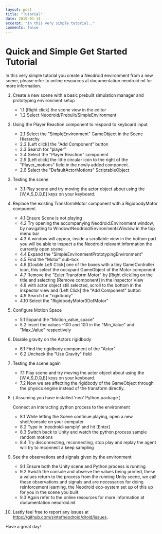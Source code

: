 ```yaml
---
layout: post
title: "Tutorial"
date: 2019-01-14
excerpt: "In this very simple tutorial.."
comments: false
---
```


# Quick and Simple Get Started Tutorial

In this very simple tutorial you create a Neodroid environment from a new scene, please refer to online resources at documentation.neodroid.ml for more information.

1. Create a new scene with a basic prebuilt simulation manager and prototyping environment setup
    - 1.1 [Right click] the scene view in the editor
    - 1.2 Select Neodroid/Prebuilt/SimpleEnvironment
   
2. Using the Player Reaction component to respond to keyboard input
    - 2.1 Select the "SimpleEnvironment" GameObject in the Scene Hierarchy 
    - 2.2 [Left click] the "Add Component" button
    - 2.3 Search for "player"
    - 2.4 Select the "Player Reaction" component
    - 2.5 [Left click] the little circular icon to the right of the "Player_motions" field in the newly added 
  component.
    - 2.6 Select the "DefaultActorMotions" ScriptableObject
  
3. Testing the scene
    - 3.1 Play scene and try moving the actor object about using the [W,A,S,D,Q,E] keys on your keyboard.

4. Replace the existing TransformMotor component with a RigidbodyMotor component
    - 4.1 Ensure Scene is not playing
    - 4.2 Try opening the accompanying Neodroid:Environment window, by navigating to 
  Window/Neodroid/EnvironmentsWindow in the top menu bar
    - 4.3 A window will appear, inside a scrollable view in the bottom part you will be able to inspect a the 
  Neodroid relevant information the currently open scene
    - 4.4 Expand the "SimpleEnvironmentPrototypingEnvironment"
    - 4.5 Find the "Motor" sub-box
    - 4.6 [Double Left Click] one of the boxes with a tiny GameController icon, this select the occupant 
   GameObject of the Motor component
    - 4.7 Remove the "Euler Transform Motor" by [Right click]ing on the title and selecting [Remove component]
   in the inspector View
    - 4.8 with actor object still selected, scroll to the bottom in the inspector view and [Left Click] the 
  "Add Component" button
    - 4.9 Search for "rigidbody"
    - 4.10 Select the "RigidbodyMotor3DofMotor"
  
5. Configure Motion Space
    - 5.1 Expand the "Motion_value_space"
    - 5.2 Insert the values -100 and 100 in the "Min_Value" and "Max_Value" respectively

6. Disable gravity on the Actors rigidbody 
    - 6.1 Find the rigidbody component of the "Actor"
    - 6.2 Uncheck the "Use Gravity" field 

7. Testing the scene again
    - 7.1 Play scene and try moving the actor object about using the [W,A,S,D,Q,E] keys on your keyboard.
    - 7.2 Now we are affecting the rigidbody of the GameObject through the physics engine instead of the 
  transform directly.

8. ( Assuming you have installed 'neo' Python package )

    Connect an interacting python process to the environment
    - 8.1 While letting the Scene continue playing, open a new shell/console on your computer
    - 8.2 Type in 'neodroid-sample' and hit [Enter]
    - 8.3 Switch back to Unity and watch the python process sample random motions 
    - 8.4 Try disconnecting, reconnecting, stop play and replay the agent will try to reconnect a keep sampling

9. See the observations and signals given by the environment
    - 9.1 Ensure both the Unity scene and Python process is running
    - 9.2 Swicth the console and observe the values being printed, these a values return to the process from 
  the running Unity scene, we call these observations and signals and are necessaries for doing reinforcement learning, the Neodroid eco-system set up of this up for you in the scene you built
    - 9.3 Again refer to the online resources for more information at documentation.neodroid.ml

10. Lastly feel free to report any issues at https://github.com/sintefneodroid/droid/issues.

Have a great day!
